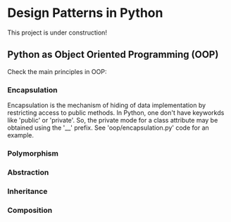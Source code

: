 # Design Patterns in Python
This project is under construction! 

## Python as Object Oriented Programming (OOP)
Check the main principles in OOP:

### Encapsulation
Encapsulation is the mechanism of hiding of data implementation by restricting access to public methods. In Python, 
one don't have keyworkds like 'public' or 'private'. So, the private mode for a class attribute may be obtained using
the '__' prefix. See 'oop/encapsulation.py' code for an example.

### Polymorphism

### Abstraction

### Inheritance

### Composition